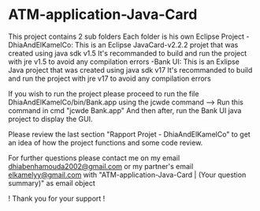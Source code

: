 # ATM-application-Java-Card

This project contains 2 sub folders
Each folder is his own Eclipse Project
-DhiaAndElKamelCo:
  This is an Eclipse JavaCard-v2.2.2 projet that was created using java sdk v1.5
  It's recommanded to build and run the project with jre v1.5 to avoid any compilation errors
-Bank UI:
  This is an Exlipse Java project that was created using java sdk v17
  It's recommanded to build and run the project with jre v17 to avoid any compilation errors

If you wish to run the project please proceed to run the file DhiaAndElKamelCo/bin/Bank.app using the jcwde command
  --> Run this command in cmd "jcwde Bank.app"
And then after, run the Bank UI java project to display the GUI.
  
Please review the last section "Rapport Projet - DhiaAndElKamelCo" to get an idea of how the project functions and some code review.

For further questions please contact me on my email dhiabenhamouda2002@gmail.com or my partner's email elkamelyy@gmail.com with "ATM-application-Java-Card | (Your question summary)" as email object

! Thank you for your support !
